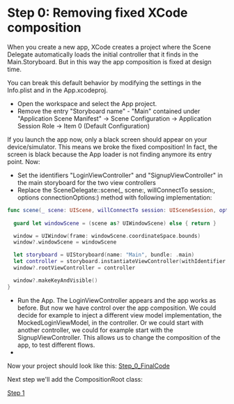 # Step 0: Removing fixed XCode composition

When you create a new app, XCode creates a project where the Scene Delegate automatically loads the initial controller that it finds in the Main.Storyboard. But in this way the app composition is fixed at design time.

You can break this default behavior by modifying the settings in the Info.plist and in the App.xcodeproj.

- Open the workspace and select the App project.
- Remove the entry "Storyboard name" - "Main" contained under 
  "Application Scene Manifest" 
           -> Scene Configuration
                    -> Application Session Role
                            -> Item 0 (Default Configuration)

If you launch the app now, only a black screen should appear on your device/simulator. This means we broke the fixed composition! In fact, the screen is black because the App loader is not finding anymore its entry point. Now:

- Set the identifiers "LoginViewController" and "SignupViewController" in the main storyboard for the two view controllers
- Replace the SceneDelegate::scene(_ scene:, willConnectTo session:, options connectionOptions:) method with following implementation:

```swift
func scene(_ scene: UIScene, willConnectTo session: UISceneSession, options connectionOptions: UIScene.ConnectionOptions) {
        
  guard let windowScene = (scene as? UIWindowScene) else { return }

  window = UIWindow(frame: windowScene.coordinateSpace.bounds)
  window?.windowScene = windowScene

  let storyboard = UIStoryboard(name: "Main", bundle: .main)
  let controller = storyboard.instantiateViewController(withIdentifier: "LoginViewController")
  window?.rootViewController = controller

  window?.makeKeyAndVisible()
}
```

- Run the App. The LoginViewController appears and the app works as before. But now we have control over the app composition. We could decide for example to inject a different view model implementation, the MockedLoginViewModel, in the controller. Or we could start with another controller, we could for example start with the SignupViewController. This allows us to change the composition of the app, to test different flows.
- 

Now your project should look like this:
[Step_0_FinalCode](Code/)

Next step we'll add the CompositionRoot class:

[Step 1](../000_Step_1/000_Step1_UserInterfaceLayer.md)

